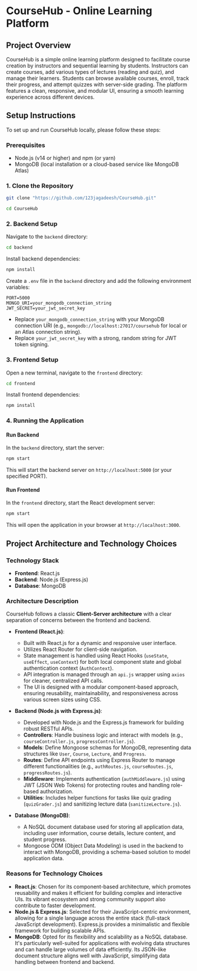 # CourseHub - Online Learning Platform

## Project Overview
CourseHub is a simple online learning platform designed to facilitate course creation by instructors and sequential learning by students. Instructors can create courses, add various types of lectures (reading and quiz), and manage their learners. Students can browse available courses, enroll, track their progress, and attempt quizzes with server-side grading. The platform features a clean, responsive, and modular UI, ensuring a smooth learning experience across different devices.

## Setup Instructions
To set up and run CourseHub locally, please follow these steps:

### Prerequisites
- Node.js (v14 or higher) and npm (or yarn)
- MongoDB (local installation or a cloud-based service like MongoDB Atlas)

### 1. Clone the Repository
```bash
git clone "https://github.com/123jagadeesh/CourseHub.git"

cd CourseHub
```

### 2. Backend Setup
Navigate to the `backend` directory:
```bash
cd backend
```

Install backend dependencies:
```bash
npm install
```

Create a `.env` file in the `backend` directory and add the following environment variables:
```
PORT=5000
MONGO_URI=your_mongodb_connection_string
JWT_SECRET=your_jwt_secret_key
```
- Replace `your_mongodb_connection_string` with your MongoDB connection URI (e.g., `mongodb://localhost:27017/coursehub` for local or an Atlas connection string).
- Replace `your_jwt_secret_key` with a strong, random string for JWT token signing.

### 3. Frontend Setup
Open a new terminal, navigate to the `frontend` directory:
```bash
cd frontend
```

Install frontend dependencies:
```bash
npm install
```

### 4. Running the Application

#### Run Backend
In the `backend` directory, start the server:
```bash
npm start
```
This will start the backend server on `http://localhost:5000` (or your specified PORT).

#### Run Frontend
In the `frontend` directory, start the React development server:
```bash
npm start
```
This will open the application in your browser at `http://localhost:3000`.

## Project Architecture and Technology Choices

### Technology Stack
- **Frontend**: React.js
- **Backend**: Node.js (Express.js)
- **Database**: MongoDB

### Architecture Description
CourseHub follows a classic **Client-Server architecture** with a clear separation of concerns between the frontend and backend.

-   **Frontend (React.js)**:
    -   Built with React.js for a dynamic and responsive user interface.
    -   Utilizes React Router for client-side navigation.
    -   State management is handled using React Hooks (`useState`, `useEffect`, `useContext`) for both local component state and global authentication context (`AuthContext`).
    -   API integration is managed through an `api.js` wrapper using `axios` for cleaner, centralized API calls.
    -   The UI is designed with a modular component-based approach, ensuring reusability, maintainability, and responsiveness across various screen sizes using CSS.

-   **Backend (Node.js with Express.js)**:
    -   Developed with Node.js and the Express.js framework for building robust RESTful APIs.
    -   **Controllers**: Handle business logic and interact with models (e.g., `courseController.js`, `progressController.js`).
    -   **Models**: Define Mongoose schemas for MongoDB, representing data structures like `User`, `Course`, `Lecture`, and `Progress`.
    -   **Routes**: Define API endpoints using Express Router to manage different functionalities (e.g., `authRoutes.js`, `courseRoutes.js`, `progressRoutes.js`).
    -   **Middleware**: Implements authentication (`authMiddleware.js`) using JWT (JSON Web Tokens) for protecting routes and handling role-based authorization.
    -   **Utilities**: Includes helper functions for tasks like quiz grading (`quizGrader.js`) and sanitizing lecture data (`sanitizeLecture.js`).

-   **Database (MongoDB)**:
    -   A NoSQL document database used for storing all application data, including user information, course details, lecture content, and student progress.
    -   Mongoose ODM (Object Data Modeling) is used in the backend to interact with MongoDB, providing a schema-based solution to model application data.

### Reasons for Technology Choices
-   **React.js**: Chosen for its component-based architecture, which promotes reusability and makes it efficient for building complex and interactive UIs. Its vibrant ecosystem and strong community support also contribute to faster development.
-   **Node.js & Express.js**: Selected for their JavaScript-centric environment, allowing for a single language across the entire stack (full-stack JavaScript development). Express.js provides a minimalistic and flexible framework for building scalable APIs.
-   **MongoDB**: Opted for its flexibility and scalability as a NoSQL database. It's particularly well-suited for applications with evolving data structures and can handle large volumes of data efficiently. Its JSON-like document structure aligns well with JavaScript, simplifying data handling between frontend and backend.

